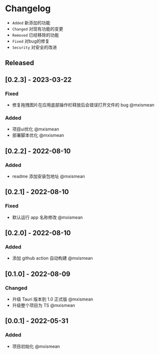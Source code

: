 # Changelog

- `Added` 新添加的功能
- `Changed` 对现有功能的变更
- `Removed` 已经移除的功能
- `Fixed` 对bug的修复
- `Security` 对安全的改进


## Released

## [0.2.3] - 2023-03-22

### Fixed

- 修复拖拽图片在应用底部操作栏释放后会错误打开文件的 bug @mxismean

### Added

- 项目ui优化 @mxismean
- 部署脚本优化 @mxismean

## [0.2.2] - 2022-08-10

### Added

- readme 添加安装包地址 @mxismean

## [0.2.1] - 2022-08-10

### Fixed

- 默认运行 app 名称修改 @mxismean

## [0.2.0] - 2022-08-10

### Added

- 添加 github action 自动构建 @mxismean

## [0.1.0] - 2022-08-09

### Changed

- 升级 Tauri 版本到 1.0 正式版 @mxismean
- 升级整个项目为 TS @mxismean

## [0.0.1] - 2022-05-31

### Added

- 项目初始化 @mxismean
